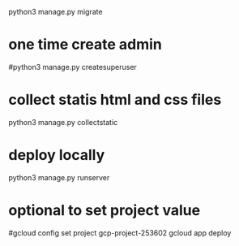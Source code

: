 
python3 manage.py migrate

# one time create admin
#python3 manage.py createsuperuser

# collect statis html and css files
python3 manage.py collectstatic

# deploy locally
python3 manage.py runserver

# optional to set project value
#gcloud config set project gcp-project-253602
gcloud app deploy
